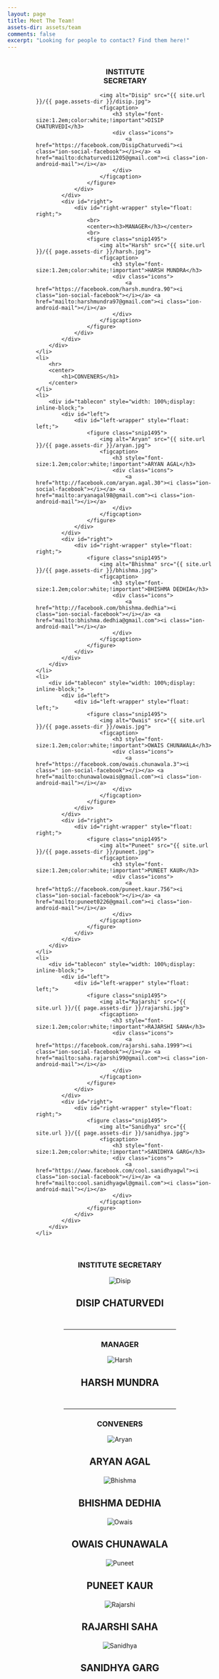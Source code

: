 ```yaml
---
layout: page
title: Meet The Team!
assets-dir: assets/team
comments: false
excerpt: "Looking for people to contact? Find them here!"
---
```

<div id="pc">
<ul style="list-style-type: none;">
    <li>
        <div id="tableman" style="width: 100%;display: inline-block;">
            <div id="left">
                <div id="left-wrapper" style="float: left;">
                    <center><h3>INSTITUTE<br>SECRETARY</h3></center>
                    <figure class="snip1495">

                        <img alt="Disip" src="{{ site.url }}/{{ page.assets-dir }}/disip.jpg">
                        <figcaption>
                            <h3 style="font-size:1.2em;color:white;!important">DISIP CHATURVEDI</h3>
                            <div class="icons">
                                <a href="https://facebook.com/DisipChaturvedi"><i class="ion-social-facebook"></i></a> <a href="mailto:dchaturvedi1205@gmail.com"><i class="ion-android-mail"></i></a>
                            </div>
                        </figcaption>
                    </figure>
                </div>
            </div>
            <div id="right">
                <div id="right-wrapper" style="float: right;">
                    <br>
                    <center><h3>MANAGER</h3></center>
                    <br>
                    <figure class="snip1495">
                        <img alt="Harsh" src="{{ site.url }}/{{ page.assets-dir }}/harsh.jpg">
                        <figcaption>
                            <h3 style="font-size:1.2em;color:white;!important">HARSH MUNDRA</h3>
                            <div class="icons">
                                <a href="https://facebook.com/harsh.mundra.90"><i class="ion-social-facebook"></i></a> <a href="mailto:harshmundra97@gmail.com"><i class="ion-android-mail"></i></a>
                            </div>
                        </figcaption>
                    </figure>
                </div>
            </div>
        </div>
    </li>
    <li>
        <hr>
        <center>
            <h1>CONVENERS</h1>
        </center>
    </li>
    <li>
        <div id="tablecon" style="width: 100%;display: inline-block;">
            <div id="left">
                <div id="left-wrapper" style="float: left;">
                    <figure class="snip1495">
                        <img alt="Aryan" src="{{ site.url }}/{{ page.assets-dir }}/aryan.jpg">
                        <figcaption>
                            <h3 style="font-size:1.2em;color:white;!important">ARYAN AGAL</h3>
                            <div class="icons">
                                <a href="http://facebook.com/aryan.agal.30"><i class="ion-social-facebook"></i></a> <a href="mailto:aryanagal98@gmail.com"><i class="ion-android-mail"></i></a>
                            </div>
                        </figcaption>
                    </figure>
                </div>
            </div>
            <div id="right">
                <div id="right-wrapper" style="float: right;">
                    <figure class="snip1495">
                        <img alt="Bhishma" src="{{ site.url }}/{{ page.assets-dir }}/bhishma.jpg">
                        <figcaption>
                            <h3 style="font-size:1.2em;color:white;!important">BHISHMA DEDHIA</h3>
                            <div class="icons">
                                <a href="http://facebook.com/bhishma.dedhia"><i class="ion-social-facebook"></i></a> <a href="mailto:bhishma.dedhia@gmail.com"><i class="ion-android-mail"></i></a>
                            </div>
                        </figcaption>
                    </figure>
                </div>
            </div>
        </div>
    </li>
    <li>
        <div id="tablecon" style="width: 100%;display: inline-block;">
            <div id="left">
                <div id="left-wrapper" style="float: left;">
                    <figure class="snip1495">
                        <img alt="Owais" src="{{ site.url }}/{{ page.assets-dir }}/owais.jpg">
                        <figcaption>
                            <h3 style="font-size:1.2em;color:white;!important">OWAIS CHUNAWALA</h3>
                            <div class="icons">
                                <a href="https://facebook.com/owais.chunawala.3"><i class=" ion-social-facebook"></i></a> <a href="mailto:chunawalowais@gmail.com"><i class="ion-android-mail"></i></a>
                            </div>
                        </figcaption>
                    </figure>
                </div>
            </div>
            <div id="right">
                <div id="right-wrapper" style="float: right;">
                    <figure class="snip1495">
                        <img alt="Puneet" src="{{ site.url }}/{{ page.assets-dir }}/puneet.jpg">
                        <figcaption>
                            <h3 style="font-size:1.2em;color:white;!important">PUNEET KAUR</h3>
                            <div class="icons">
                                <a href="httpS://facebook.com/puneet.kaur.756"><i class="ion-social-facebook"></i></a> <a href="mailto:puneet0226@gmail.com"><i class="ion-android-mail"></i></a>
                            </div>
                        </figcaption>
                    </figure>
                </div>
            </div>
        </div>
    </li>
    <li>
        <div id="tablecon" style="width: 100%;display: inline-block;">
            <div id="left">
                <div id="left-wrapper" style="float: left;">
                    <figure class="snip1495">
                        <img alt="Rajarshi" src="{{ site.url }}/{{ page.assets-dir }}/rajarshi.jpg">
                        <figcaption>
                            <h3 style="font-size:1.2em;color:white;!important">RAJARSHI SAHA</h3>
                            <div class="icons">
                                <a href="https://facebook.com/rajarshi.saha.1999"><i class="ion-social-facebook"></i></a> <a href="mailto:saha.rajarshi99@gmail.com"><i class="ion-android-mail"></i></a>
                            </div>
                        </figcaption>
                    </figure>
                </div>
            </div>
            <div id="right">
                <div id="right-wrapper" style="float: right;">
                    <figure class="snip1495">
                        <img alt="Sanidhya" src="{{ site.url }}/{{ page.assets-dir }}/sanidhya.jpg">
                        <figcaption>
                            <h3 style="font-size:1.2em;color:white;!important">SANIDHYA GARG</h3>
                            <div class="icons">
                                <a href="https://www.facebook.com/cool.sanidhyagwl"><i class="ion-social-facebook"></i></a> <a href="mailto:cool.sanidhyagwl@gmail.com"><i class="ion-android-mail"></i></a>
                            </div>
                        </figcaption>
                    </figure>
                </div>
            </div>
        </div>
    </li>
</ul>
</div>

<div style="width: 100%;text-align: center;" id="phone">
    <div id="tableman" style="width: 50%;display: inline-block;padding: 0px;margin: 0 auto;">
        <center>
            <h3>INSTITUTE SECRETARY</h3>
        <div class="card">
            <img alt="Disip" src="{{ site.url }}/{{ page.assets-dir }}/disip.jpg">
            <h3 style="font-size:1.5em;">DISIP CHATURVEDI<br><a href="https://facebook.com/DisipChaturvedi"><i class="ion-social-facebook"></i></a>&nbsp;&nbsp;<a href="mailto:dchaturvedi1205@gmail.com"><i class="ion-android-mail"></i></a></h3>
        </div>
        <hr>
            <h3>MANAGER</h3>
        <div class="card">    
            <img alt="Harsh" src="{{ site.url }}/{{ page.assets-dir }}/harsh.jpg"><br>
            <h3 style="font-size:1.5em;">HARSH MUNDRA<br><a href="https://facebook.com/harsh.mundra.90"><i class="ion-social-facebook"></i></a>&nbsp;&nbsp;<a href="mailto:harshmundra97@gmail.com"><i class="ion-android-mail"></i></a></h3>
        </div>
        <hr>
            <h3>CONVENERS</h3>
        <div class="card">
            <img alt="Aryan" src="{{ site.url }}/{{ page.assets-dir }}/aryan.jpg"><br>
            <h3 style="font-size:1.5em;">ARYAN AGAL<br> <a href="http://facebook.com/aryan.agal.30"><i class="ion-social-facebook"></i></a> <a href="mailto:aryanagal98@gmail.com"><i class="ion-android-mail"></i></a></h3>
        </div>
        <div class="card">
            <img alt="Bhishma" src="{{ site.url }}/{{ page.assets-dir }}/bhishma.jpg"><br>
            <h3 style="font-size:1.5em;">BHISHMA DEDHIA<br><a href="http://facebook.com/bhishma.dedhia"><i class="ion-social-facebook"></i></a> <a href="mailto:bhishma.dedhia@gmail.com"><i class="ion-android-mail"></i></a></h3>
        </div>
        <div class="card">
            <img alt="Owais" src="{{ site.url }}/{{ page.assets-dir }}/owais.jpg"><br>
            <h3 style="font-size:1.5em;">OWAIS CHUNAWALA<br> <a href="http://facebook.com/owais.chunawala.3"><i class="ion-social-facebook"></i></a> <a href="mailto:chunawalaowais@gmail.com"><i class="ion-android-mail"></i></a></h3>
        </div>
        <div class="card">
            <img alt="Puneet" src="{{ site.url }}/{{ page.assets-dir }}/puneet.jpg"><br>
            <h3 style="font-size:1.5em;">PUNEET KAUR<br> <a href="http://facebook.com/puneet.kaur.756"><i class="ion-social-facebook"></i></a> <a href="mailto:puneet0226@gmail.com"><i class="ion-android-mail"></i></a></h3>
        </div>
        <div class="card">
            <img alt="Rajarshi" src="{{ site.url }}/{{ page.assets-dir }}/rajarshi.jpg"><br>
            <h3 style="font-size:1.5em;">RAJARSHI SAHA<br> <a href="http://facebook.com/rajarshi.saha.1999"><i class="ion-social-facebook"></i></a> <a href="mailto:saha.rajarshi99@gmail.com "><i class="ion-android-mail"></i></a></h3>
        </div>
        <div class="card">
            <img alt="Sanidhya" src="{{ site.url }}/{{ page.assets-dir }}/sanidhya.jpg"><br>
            <h3 style="font-size:1.5em;">SANIDHYA GARG<br> <a href="http://facebook.com/cool.sanidhyagwl"><i class="ion-social-facebook"></i></a> <a href="mailto:cool.sanidhyagwl@gmail.com"><i class="ion-android-mail"></i></a></h3>
        </div>
        </center>
    </div>
</div>
